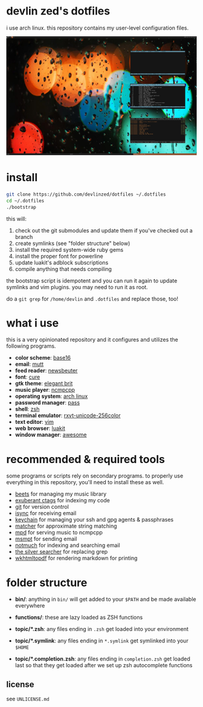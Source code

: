 devlin zed's dotfiles
=====================

i use arch linux.  this repository contains my user-level configuration files.

![screenshpt](screenshot.png)

install
=======

```sh
git clone https://github.com/devlinzed/dotfiles ~/.dotfiles
cd ~/.dotfiles
./bootstrap
```

this will:

1. check out the git submodules and update them if you've checked out a branch
2. create symlinks (see "folder structure" below)
3. install the required system-wide ruby gems
4. install the proper font for powerline
5. update luakit's adblock subscriptions
6. compile anything that needs compiling

the bootstrap script is idempotent and you can run it again to update symlinks
and vim plugins.  you may need to run it as root.

do a `git grep` for `/home/devlin` and `.dotfiles` and replace those, too!

what i use
==========

this is a very opinionated repository and it configures and utilizes the
following programs.

* **color scheme**: [base16](https://github.com/chriskempson/base16)
* **email**: [mutt](http://mutt.org/)
* **feed reader**: [newsbeuter](http://newsbeuter.org/)
* **font**: [cure](http://artwizaleczapka.sourceforge.net/)
* **gtk theme**: [elegant brit](http://grvrulz.deviantart.com/art/Elegant-Brit-gnome3-208925032)
* **music player**: [ncmpcpp](http://ncmpcpp.rybczak.net/)
* **operating system**: [arch linux](http://archlinux.org)
* **password manager**: [pass](http://zx2c4.com/projects/password-store/)
* **shell**: [zsh](http://zsh.org/)
* **terminal emulator**: [rxvt-unicode-256color](https://en.wikipedia.org/wiki/Rxvt)
* **text editor**: [vim](http://vim.org)
* **web browser**: [luakit](http://luakit.org)
* **window manager**: [awesome](http://awesome.naquadah.org/)

recommended & required tools
============================

some programs or scripts rely on secondary programs.  to properly use
everything in this repository, you'll need to install these as well.

* [beets](http://beets.radbox.org) for managing my music library
* [exuberant ctags](http://ctags.sourceforge.net/) for indexing my code
* [git](http://git-scm.org) for version control
* [isync](http://isync.sourceforge.net/) for receiving email
* [keychain](http://www.funtoo.org/wiki/Keychain) for managing your ssh and gpg
  agents & passphrases
* [matcher](https://github.com/burke/matcher) for approximate string matching
* [mpd](http://mpd.wikia.com/wiki/Music_Player_Daemon_Wiki) for serving music
  to ncmpcpp
* [msmpt](http://msmtp.sourceforge.net) for sending email
* [notmuch](http://notmuchmail.org/) for indexing and searching email
* [the silver searcher](https://github.com/ggreer/the_silver_searcher) for
  replacing grep
* [wkhtmltopdf](http://code.google.com/p/wkhtmltopdf/) for rendering markdown
  for printing

folder structure
================

- **bin/**: anything in `bin/` will get added to your `$PATH` and be made
  available everywhere

- **functions/**: these are lazy loaded as ZSH functions

- **topic/\*.zsh**: any files ending in `.zsh` get loaded into your environment

- **topic/\*.symlink**: any files ending in `*.symlink` get symlinked into your
  `$HOME`

- **topic/\*.completion.zsh**: any files ending in `completion.zsh` get loaded
  last so that they get loaded after we set up zsh autocomplete functions

license
-------

see `UNLICENSE.md`
